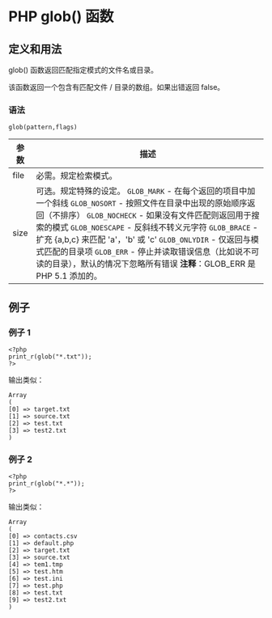 # PHP glob() 函数



## 定义和用法

glob() 函数返回匹配指定模式的文件名或目录。

该函数返回一个包含有匹配文件 / 目录的数组。如果出错返回 false。

### 语法

```
glob(pattern,flags)
```

| 参数 | 描述 |
| --- | --- |
| file | 必需。规定检索模式。 |
| size | 可选。规定特殊的设定。   `GLOB_MARK` - 在每个返回的项目中加一个斜线   `GLOB_NOSORT` - 按照文件在目录中出现的原始顺序返回（不排序）   `GLOB_NOCHECK` - 如果没有文件匹配则返回用于搜索的模式   `GLOB_NOESCAPE` - 反斜线不转义元字符   `GLOB_BRACE` - 扩充 {a,b,c} 来匹配 'a'，'b' 或 'c'   `GLOB_ONLYDIR` - 仅返回与模式匹配的目录项   `GLOB_ERR` - 停止并读取错误信息（比如说不可读的目录），默认的情况下忽略所有错误 **注释**：GLOB_ERR 是 PHP 5.1 添加的。 |

## 例子

### 例子 1

```
<?php
print_r(glob("*.txt"));
?>
```

输出类似：

```
Array
(
[0] => target.txt
[1] => source.txt
[2] => test.txt
[3] => test2.txt
)
```

### 例子 2

```
<?php
print_r(glob("*.*"));
?>
```

输出类似：

```
Array
(
[0] => contacts.csv
[1] => default.php
[2] => target.txt
[3] => source.txt
[4] => tem1.tmp
[5] => test.htm
[6] => test.ini
[7] => test.php
[8] => test.txt
[9] => test2.txt
)
```

